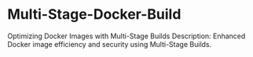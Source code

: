 # Multi-Stage-Docker-Build
Optimizing Docker Images with Multi-Stage Builds Description: Enhanced Docker image efficiency and security using Multi-Stage Builds.
